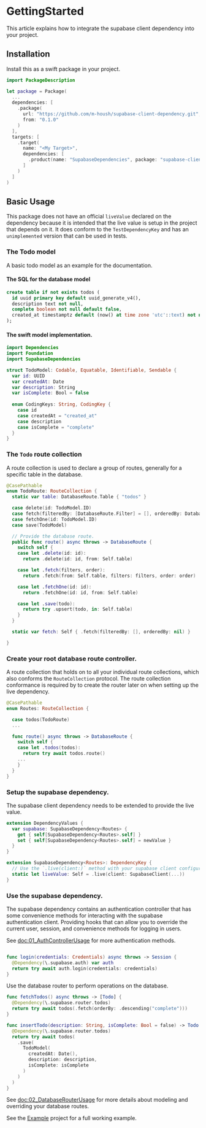 # GettingStarted

This article explains how to integrate the supabase client dependency into your project.

## Installation

Install this as a swift package in your project.

```swift
import PackageDescription

let package = Package(
  ...
  dependencies: [
    .package(
      url: "https://github.com/m-housh/supabase-client-dependency.git",
      from: "0.1.0"
    )
  ],
  targets: [
    .target(
      name: "<My Target>",
      dependencies: [
        .product(name: "SupabaseDependencies", package: "supabase-client-dependency")
      ]
    )
  ]
)
```

## Basic Usage

This package does not have an official `liveValue` declared on the dependency because it is intended 
that the live value is setup in the project that depends on it. It does conform to the 
`TestDependencyKey` and has an `unimplemented` version that can be used in tests.

### The Todo model

A basic todo model as an example for the documentation.

#### The SQL for the database model
```sql
create table if not exists todos (
  id uuid primary key default uuid_generate_v4(),
  description text not null,
  complete boolean not null default false,
  created_at timestamptz default (now() at time zone 'utc'::text) not null
);
```

#### The swift model implementation.
```swift
import Dependencies
import Foundation
import SupabaseDependencies

struct TodoModel: Codable, Equatable, Identifiable, Sendable {
  var id: UUID
  var createdAt: Date
  var description: String
  var isComplete: Bool = false
  
  enum CodingKeys: String, CodingKey {
    case id
    case createdAt = "created_at"
    case description
    case isComplete = "complete"
  }
}
```

### The `Todo` route collection

A route collection is used to declare a group of routes, generally for a specific table in
the database.

```swift
@CasePathable
enum TodoRoute: RouteCollection {
  static var table: DatabaseRoute.Table { "todos" }

  case delete(id: TodoModel.ID)
  case fetch(filteredBy: [DatabaseRoute.Filter] = [], orderedBy: DatabaseRoute.Order? = nil)
  case fetchOne(id: TodoModel.ID)
  case save(TodoModel)

  // Provide the database route.
  public func route() async throws -> DatabaseRoute {
    switch self {
    case let .delete(id: id):
      return .delete(id: id, from: Self.table)

    case let .fetch(filters, order):
      return .fetch(from: Self.table, filters: filters, order: order)

    case let .fetchOne(id: id):
      return .fetchOne(id: id, from: Self.table)

    case let .save(todo):
      return try .upsert(todo, in: Self.table)
    }
  }

  static var fetch: Self { .fetch(filteredBy: [], orderedBy: nil) }

}

```

### Create your root database route controller.

A route collection that holds on to all your individual route collections, which also
conforms the ``RouteCollection`` protocol.  The route collection conformance is required
by to create the router later on when setting up the live dependency.

```swift
@CasePathable
enum Routes: RouteCollection {

  case todos(TodoRoute)
  ...

  func route() async throws -> DatabaseRoute {
    switch self {
    case let .todos(todos):
      return try await todos.route()
    ...
    }
  }
}
```

### Setup the supabase dependency.

The supabase client dependency needs to be extended to provide the live value.

```swift
extension DependencyValues {
  var supabase: SupabaseDependency<Routes> {
    get { self[SupabaseDependency<Routes>.self] }
    set { self[SupabaseDependency<Routes>.self] = newValue }
  }
}

extension SupabaseDependency<Routes>: DependencyKey {
  // Use the `.live(client:)` method with your supabase client configuration.
  static let liveValue: Self = .live(client: SupabaseClient(...))
}
```

### Use the supabase dependency.

The supabase dependency contains an authentication controller that has some convenience
methods for interacting with the supabase authentication client. Providing hooks that can allow
you to override the current user, session, and convenience methods for logging in users.

See <doc:01_AuthControllerUsage> for more authentication methods.

```swift

func login(credentials: Credentials) async throws -> Session {
  @Dependency(\.supabase.auth) var auth
  return try await auth.login(credentials: credentials)
}
```

Use the database router to perform operations on the database.

```swift
func fetchTodos() async throws -> [Todo] {
  @Dependency(\.supabase.router.todos)
  return try await todos(.fetch(orderBy: .descending("complete")))
}

func insertTodo(description: String, isComplete: Bool = false) -> Todo {
  @Dependency(\.supabase.router.todos)
  return try await todos(
    .save(
      TodoModel(
        createdAt: Date(),
        description: description,
        isComplete: isComplete
      )
    )
  )
}
```
See <doc:02_DatabaseRouterUsage> for more details about modeling and overriding your database routes.

See the [Example](https://github.com/m-housh/supabase-client-dependency/tree/main/Examples/Examples) 
project for a full working example.
